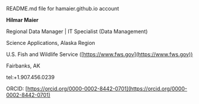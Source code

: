 README.md file for hamaier.github.io account

**Hilmar Maier**

Regional Data Manager | IT Specialist (Data Management)

Science Applications, Alaska Region

U.S. Fish and Wildlife Service ([https://www.fws.gov](https://www.fws.gov))

Fairbanks, AK

tel:+1.907.456.0239

ORCID: [https://orcid.org/0000-0002-8442-0701](https://orcid.org/0000-0002-8442-0701)
